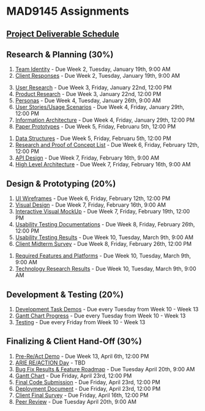# MAD9145 Assignments

## [Project Deliverable Schedule](https://docs.google.com/spreadsheets/d/1hjVjPeckw8O9NNxu0V_Gjfuc6SZyaSfiElL5Fj1NY0U/edit?usp=sharing)

## Research & Planning (30%)

<Badge text="UX and UI Deliverables" />

1. [Team Identity](./identity.md) - Due Week 2, Tuesday, January 19th, 9:00 AM
2. [Client Responses](./responses.md) - Due Week 2, Tuesday, January 19th, 9:00 AM
<!-- 3. [User Journey Mapping](./) - Due Week 2, Thursday, January 16th -->
3. [User Research](./user-research.md) - Due Week 3, Friday, January 22nd, 12:00 PM
4. [Product Research](./product-research.md) - Due Week 3, January 22nd, 12:00 PM
5. [Personas](./personas.md) - Due Week 4, Tuesday, January 26th, 9:00 AM
6. [User Stories/Usage Scenarios](./usage-scenarios.md) - Due Week 4, Friday, January 29th, 12:00 PM
7. [Information Architecture](./information-architecture.md) - Due Week 4, Friday, January 29th, 12:00 PM
8. [Paper Prototypes](./paper-prototype.md) - Due Week 5, Friday, Februaru 5th, 12:00 PM

<Badge text="Development Deliverables" />

1. [Data Structures](./data-structures.md) - Due Week 5, Friday, Februaru 5th, 12:00 PM
2. [Research and Proof of Concept List](./poc.md) - Due Week 6, Friday, February 12th, 12:00 PM
3. [API Design]() - Due Week 7, Friday, February 16th, 9:00 AM
4. [High Level Architecture](./architecture.md) - Due Week 7, Friday, February 16th, 9:00 AM

## Design & Prototyping (20%)

<Badge text="UX and UI Deliverables" />

1. [UI Wireframes](./wireframes.md) - Due Week 6, Friday, February 12th, 12:00 PM
2. [Visual Design](./visual-design.md) - Due Week 7, Friday, February 16th, 9:00 AM
3. [Interactive Visual MockUp](./mockup.md) - Due Week 7, Friday, February 19th, 12:00 PM
4. [Usability Testing Documentations](./test-documents.md) - Due Week 8, Friday, February 26th, 12:00 PM
5. [Usability Testing Results](./test-results.md) - Due Week 10, Tuesday, March 9th, 9:00 AM
6. [Client Midterm Survey](./) - Due Week 8, Friday, February 26th, 12:00 PM
<!-- 7. [Client Midterm Presentation](./mid-present.md) - Due Week 9, Tuesday, March 3rd, Partly in class, partly with client. -->

<Badge text="Development Deliverables" />

1. [Required Features and Platforms](./features.md) - Due Week 10, Tuesday, March 9th, 9:00 AM
2. [Technology Research Results](./tech-research.md) - Due Week 10, Tuesday, March 9th, 9:00 AM

## Development & Testing (20%)

<Badge text="Development Deliverables" />

1. [Development Task Demos](./dev-demos.md) - Due every Tuesday from Week 10 - Week 13
2. [Gantt Chart Progress](./gantt.md) - Due every Tuesday from Week 10 - Week 13
3. [Testing]() - Due every Friday from Week 10 - Week 13

## Finalizing & Client Hand-Off (30%)

1. [Pre-Re/Act Demo](./pitches.md) - Due Week 13, April 6th, 12:00 PM
2. [ARIE RE/ACTION Day](./reaction.md) - TBD
3. [Bug Fix Results & Feature Roadmap](./bug-fix.md) - Due Tuesday April 20th, 9:00 AM
4. [Gantt Chart](./gantt.md) - Due Friday, April 23rd, 12:00 PM
5. [Final Code Submission](./final-code.md) - Due Friday, April 23rd, 12:00 PM
6. [Deployment Document](./deployment.md) - Due Friday, April 23rd, 12:00 PM
7. [Client Final Survey](./) - Due Friday, April 16th, 12:00 PM
8. [Peer Review](./) - Due Tuesday April 20th, 9:00 AM


